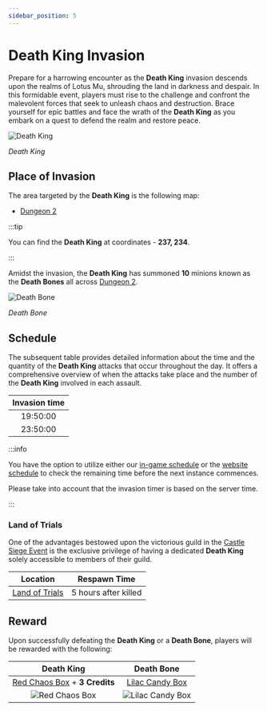 ```yaml
---
sidebar_position: 5
---
```


# Death King Invasion

Prepare for a harrowing encounter as the **Death King** invasion descends upon the realms of Lotus Mu, shrouding the land in darkness and despair. In this formidable event, players must rise to the challenge and confront the malevolent forces that seek to unleash chaos and destruction. Brace yourself for epic battles and face the wrath of the **Death King** as you embark on a quest to defend the realm and restore peace.

![Death King](/img/monsters/special/invasions/death-king.jpg)

_Death King_

## Place of Invasion

The area targeted by the **Death King** is the following map:

- [Dungeon 2](/maps/dungeon-2)

:::tip

You can find the **Death King** at coordinates - **237, 234**.

:::

Amidst the invasion, the **Death King** has summoned **10** minions known as the **Death Bones** all across [Dungeon 2](/maps/dungeon-2).

![Death Bone](/img/monsters/special/invasions/death-bone.jpg)

_Death Bone_

## Schedule

The subsequent table provides detailed information about the time and the quantity of the **Death King** attacks that occur throughout the day. It offers a comprehensive overview of when the attacks take place and the number of the **Death King** involved in each assault.

| Invasion time |
| :-----------: |
|   19:50:00    |
|   23:50:00    |

:::info

You have the option to utilize either our [in-game schedule](/client-features/schedule) or the [website schedule](https://lotusmu.org/schedule) to check the remaining time before the next instance commences.

Please take into account that the invasion timer is based on the server time.

:::

### Land of Trials

One of the advantages bestowed upon the victorious guild in the [Castle Siege Event](/events/castle-siege) is the exclusive privilege of having a dedicated **Death King** solely accessible to members of their guild.

|                Location                |     Respawn Time     |
| :------------------------------------: | :------------------: |
| [Land of Trials](/maps/land-of-trials) | 5 hours after killed |

## Reward

Upon successfully defeating the **Death King** or a **Death Bone**, players will be rewarded with the following:

|                             Death King                              |                          Death Bone                          |
| :-----------------------------------------------------------------: | :----------------------------------------------------------: |
| [Red Chaos Box](/items/item-bags/exc/red-chaos-box) + **3 Credits** |   [Lilac Candy Box](/items/item-bags/misc/lilac-candy-box)   |
|      ![Red Chaos Box](/img/items/item-bags/red-chaos-box.png)       | ![Lilac Candy Box](/img/items/item-bags/lilac-candy-box.png) |
